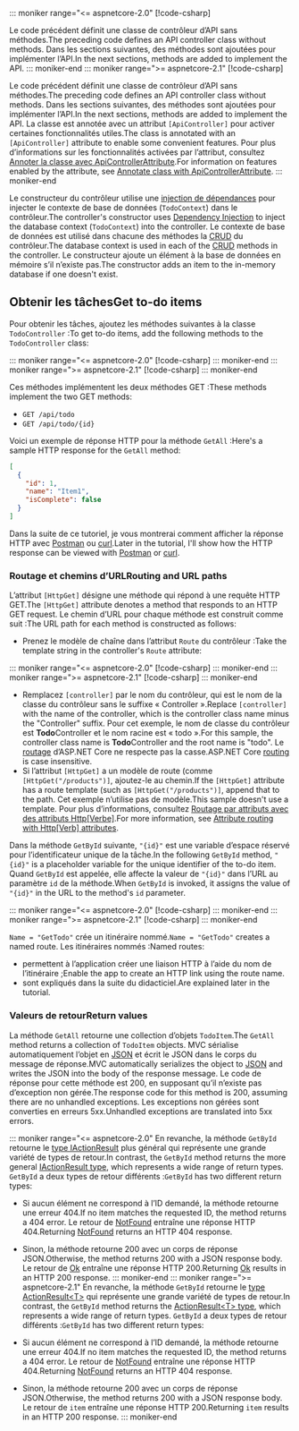 ::: moniker range="<= aspnetcore-2.0"
[!code-csharp[](../../tutorials/first-web-api/samples/2.0/TodoApi/Controllers/TodoController2.cs?name=snippet_todo1)]

<span data-ttu-id="e6570-101">Le code précédent définit une classe de contrôleur d’API sans méthodes.</span><span class="sxs-lookup"><span data-stu-id="e6570-101">The preceding code defines an API controller class without methods.</span></span> <span data-ttu-id="e6570-102">Dans les sections suivantes, des méthodes sont ajoutées pour implémenter l’API.</span><span class="sxs-lookup"><span data-stu-id="e6570-102">In the next sections, methods are added to implement the API.</span></span>
::: moniker-end
::: moniker range=">= aspnetcore-2.1"
[!code-csharp[](../../tutorials/first-web-api/samples/2.1/TodoApi/Controllers/TodoController2.cs?name=snippet_todo1)]

<span data-ttu-id="e6570-103">Le code précédent définit une classe de contrôleur d’API sans méthodes.</span><span class="sxs-lookup"><span data-stu-id="e6570-103">The preceding code defines an API controller class without methods.</span></span> <span data-ttu-id="e6570-104">Dans les sections suivantes, des méthodes sont ajoutées pour implémenter l’API.</span><span class="sxs-lookup"><span data-stu-id="e6570-104">In the next sections, methods are added to implement the API.</span></span> <span data-ttu-id="e6570-105">La classe est annotée avec un attribut `[ApiController]` pour activer certaines fonctionnalités utiles.</span><span class="sxs-lookup"><span data-stu-id="e6570-105">The class is annotated with an `[ApiController]` attribute to enable some convenient features.</span></span> <span data-ttu-id="e6570-106">Pour plus d’informations sur les fonctionnalités activées par l’attribut, consultez [Annoter la classe avec ApiControllerAttribute](xref:web-api/index#annotate-class-with-apicontrollerattribute).</span><span class="sxs-lookup"><span data-stu-id="e6570-106">For information on features enabled by the attribute, see [Annotate class with ApiControllerAttribute](xref:web-api/index#annotate-class-with-apicontrollerattribute).</span></span>
::: moniker-end

<span data-ttu-id="e6570-107">Le constructeur du contrôleur utilise une [injection de dépendances](xref:fundamentals/dependency-injection) pour injecter le contexte de base de données (`TodoContext`) dans le contrôleur.</span><span class="sxs-lookup"><span data-stu-id="e6570-107">The controller's constructor uses [Dependency Injection](xref:fundamentals/dependency-injection) to inject the database context (`TodoContext`) into the controller.</span></span> <span data-ttu-id="e6570-108">Le contexte de base de données est utilisé dans chacune des méthodes la [CRUD](https://wikipedia.org/wiki/Create,_read,_update_and_delete) du contrôleur.</span><span class="sxs-lookup"><span data-stu-id="e6570-108">The database context is used in each of the [CRUD](https://wikipedia.org/wiki/Create,_read,_update_and_delete) methods in the controller.</span></span> <span data-ttu-id="e6570-109">Le constructeur ajoute un élément à la base de données en mémoire s’il n’existe pas.</span><span class="sxs-lookup"><span data-stu-id="e6570-109">The constructor adds an item to the in-memory database if one doesn't exist.</span></span>

## <a name="get-to-do-items"></a><span data-ttu-id="e6570-110">Obtenir les tâches</span><span class="sxs-lookup"><span data-stu-id="e6570-110">Get to-do items</span></span>

<span data-ttu-id="e6570-111">Pour obtenir les tâches, ajoutez les méthodes suivantes à la classe `TodoController` :</span><span class="sxs-lookup"><span data-stu-id="e6570-111">To get to-do items, add the following methods to the `TodoController` class:</span></span>

::: moniker range="<= aspnetcore-2.0"
[!code-csharp[](../../tutorials/first-web-api/samples/2.0/TodoApi/Controllers/TodoController.cs?name=snippet_GetAll)]
::: moniker-end
::: moniker range=">= aspnetcore-2.1"
[!code-csharp[](../../tutorials/first-web-api/samples/2.1/TodoApi/Controllers/TodoController.cs?name=snippet_GetAll)]
::: moniker-end

<span data-ttu-id="e6570-112">Ces méthodes implémentent les deux méthodes GET :</span><span class="sxs-lookup"><span data-stu-id="e6570-112">These methods implement the two GET methods:</span></span>

* `GET /api/todo`
* `GET /api/todo/{id}`

<span data-ttu-id="e6570-113">Voici un exemple de réponse HTTP pour la méthode `GetAll` :</span><span class="sxs-lookup"><span data-stu-id="e6570-113">Here's a sample HTTP response for the `GetAll` method:</span></span>

```json
[
  {
    "id": 1,
    "name": "Item1",
    "isComplete": false
  }
]
```

<span data-ttu-id="e6570-114">Dans la suite de ce tutoriel, je vous montrerai comment afficher la réponse HTTP avec [Postman](https://www.getpostman.com/) ou [curl](https://developer.apple.com/legacy/library/documentation/Darwin/Reference/ManPages/man1/curl.1.html).</span><span class="sxs-lookup"><span data-stu-id="e6570-114">Later in the tutorial, I'll show how the HTTP response can be viewed with [Postman](https://www.getpostman.com/) or [curl](https://developer.apple.com/legacy/library/documentation/Darwin/Reference/ManPages/man1/curl.1.html).</span></span>

### <a name="routing-and-url-paths"></a><span data-ttu-id="e6570-115">Routage et chemins d’URL</span><span class="sxs-lookup"><span data-stu-id="e6570-115">Routing and URL paths</span></span>

<span data-ttu-id="e6570-116">L’attribut `[HttpGet]` désigne une méthode qui répond à une requête HTTP GET.</span><span class="sxs-lookup"><span data-stu-id="e6570-116">The `[HttpGet]` attribute denotes a method that responds to an HTTP GET request.</span></span> <span data-ttu-id="e6570-117">Le chemin d’URL pour chaque méthode est construit comme suit :</span><span class="sxs-lookup"><span data-stu-id="e6570-117">The URL path for each method is constructed as follows:</span></span>

* <span data-ttu-id="e6570-118">Prenez le modèle de chaîne dans l’attribut `Route` du contrôleur :</span><span class="sxs-lookup"><span data-stu-id="e6570-118">Take the template string in the controller's `Route` attribute:</span></span>

::: moniker range="<= aspnetcore-2.0"
[!code-csharp[](../../tutorials/first-web-api/samples/2.0/TodoApi/Controllers/TodoController.cs?name=TodoController&highlight=3)]
::: moniker-end
::: moniker range=">= aspnetcore-2.1"
[!code-csharp[](../../tutorials/first-web-api/samples/2.1/TodoApi/Controllers/TodoController.cs?name=TodoController&highlight=3)]
::: moniker-end

* <span data-ttu-id="e6570-119">Remplacez `[controller]` par le nom du contrôleur, qui est le nom de la classe du contrôleur sans le suffixe « Controller ».</span><span class="sxs-lookup"><span data-stu-id="e6570-119">Replace `[controller]` with the name of the controller, which is the controller class name minus the "Controller" suffix.</span></span> <span data-ttu-id="e6570-120">Pour cet exemple, le nom de classe du contrôleur est **Todo**Controller et le nom racine est « todo ».</span><span class="sxs-lookup"><span data-stu-id="e6570-120">For this sample, the controller class name is **Todo**Controller and the root name is "todo".</span></span> <span data-ttu-id="e6570-121">Le [routage](xref:mvc/controllers/routing) d’ASP.NET Core ne respecte pas la casse.</span><span class="sxs-lookup"><span data-stu-id="e6570-121">ASP.NET Core [routing](xref:mvc/controllers/routing) is case insensitive.</span></span>
* <span data-ttu-id="e6570-122">Si l’attribut `[HttpGet]` a un modèle de route (comme `[HttpGet("/products")]`, ajoutez-le au chemin.</span><span class="sxs-lookup"><span data-stu-id="e6570-122">If the `[HttpGet]` attribute has a route template (such as `[HttpGet("/products")]`, append that to the path.</span></span> <span data-ttu-id="e6570-123">Cet exemple n’utilise pas de modèle.</span><span class="sxs-lookup"><span data-stu-id="e6570-123">This sample doesn't use a template.</span></span> <span data-ttu-id="e6570-124">Pour plus d’informations, consultez [Routage par attributs avec des attributs Http[Verbe]](xref:mvc/controllers/routing#attribute-routing-with-httpverb-attributes).</span><span class="sxs-lookup"><span data-stu-id="e6570-124">For more information, see [Attribute routing with Http[Verb] attributes](xref:mvc/controllers/routing#attribute-routing-with-httpverb-attributes).</span></span>

<span data-ttu-id="e6570-125">Dans la méthode `GetById` suivante, `"{id}"` est une variable d’espace réservé pour l’identificateur unique de la tâche.</span><span class="sxs-lookup"><span data-stu-id="e6570-125">In the following `GetById` method, `"{id}"` is a placeholder variable for the unique identifier of the to-do item.</span></span> <span data-ttu-id="e6570-126">Quand `GetById` est appelée, elle affecte la valeur de `"{id}"` dans l’URL au paramètre `id` de la méthode.</span><span class="sxs-lookup"><span data-stu-id="e6570-126">When `GetById` is invoked, it assigns the value of `"{id}"` in the URL to the method's `id` parameter.</span></span>

::: moniker range="<= aspnetcore-2.0"
[!code-csharp[](../../tutorials/first-web-api/samples/2.0/TodoApi/Controllers/TodoController.cs?name=snippet_GetByID&highlight=1-2)]
::: moniker-end
::: moniker range=">= aspnetcore-2.1"
[!code-csharp[](../../tutorials/first-web-api/samples/2.1/TodoApi/Controllers/TodoController.cs?name=snippet_GetByID&highlight=1-2)]
::: moniker-end

<span data-ttu-id="e6570-127">`Name = "GetTodo"` crée un itinéraire nommé.</span><span class="sxs-lookup"><span data-stu-id="e6570-127">`Name = "GetTodo"` creates a named route.</span></span> <span data-ttu-id="e6570-128">Les itinéraires nommés :</span><span class="sxs-lookup"><span data-stu-id="e6570-128">Named routes:</span></span>

* <span data-ttu-id="e6570-129">permettent à l’application créer une liaison HTTP à l’aide du nom de l’itinéraire ;</span><span class="sxs-lookup"><span data-stu-id="e6570-129">Enable the app to create an HTTP link using the route name.</span></span>
* <span data-ttu-id="e6570-130">sont expliqués dans la suite du didacticiel.</span><span class="sxs-lookup"><span data-stu-id="e6570-130">Are explained later in the tutorial.</span></span>

### <a name="return-values"></a><span data-ttu-id="e6570-131">Valeurs de retour</span><span class="sxs-lookup"><span data-stu-id="e6570-131">Return values</span></span>

<span data-ttu-id="e6570-132">La méthode `GetAll` retourne une collection d’objets `TodoItem`.</span><span class="sxs-lookup"><span data-stu-id="e6570-132">The `GetAll` method returns a collection of `TodoItem` objects.</span></span> <span data-ttu-id="e6570-133">MVC sérialise automatiquement l’objet en [JSON](https://www.json.org/) et écrit le JSON dans le corps du message de réponse.</span><span class="sxs-lookup"><span data-stu-id="e6570-133">MVC automatically serializes the object to [JSON](https://www.json.org/) and writes the JSON into the body of the response message.</span></span> <span data-ttu-id="e6570-134">Le code de réponse pour cette méthode est 200, en supposant qu’il n’existe pas d’exception non gérée.</span><span class="sxs-lookup"><span data-stu-id="e6570-134">The response code for this method is 200, assuming there are no unhandled exceptions.</span></span> <span data-ttu-id="e6570-135">Les exceptions non gérées sont converties en erreurs 5xx.</span><span class="sxs-lookup"><span data-stu-id="e6570-135">Unhandled exceptions are translated into 5xx errors.</span></span>

::: moniker range="<= aspnetcore-2.0"
<span data-ttu-id="e6570-136">En revanche, la méthode `GetById` retourne le [type IActionResult](xref:web-api/action-return-types#iactionresult-type) plus général qui représente une grande variété de types de retour.</span><span class="sxs-lookup"><span data-stu-id="e6570-136">In contrast, the `GetById` method returns the more general [IActionResult type](xref:web-api/action-return-types#iactionresult-type), which represents a wide range of return types.</span></span> <span data-ttu-id="e6570-137">`GetById` a deux types de retour différents :</span><span class="sxs-lookup"><span data-stu-id="e6570-137">`GetById` has two different return types:</span></span>

* <span data-ttu-id="e6570-138">Si aucun élément ne correspond à l’ID demandé, la méthode retourne une erreur 404.</span><span class="sxs-lookup"><span data-stu-id="e6570-138">If no item matches the requested ID, the method returns a 404 error.</span></span> <span data-ttu-id="e6570-139">Le retour de [NotFound](/dotnet/api/microsoft.aspnetcore.mvc.controllerbase.notfound) entraîne une réponse HTTP 404.</span><span class="sxs-lookup"><span data-stu-id="e6570-139">Returning [NotFound](/dotnet/api/microsoft.aspnetcore.mvc.controllerbase.notfound) returns an HTTP 404 response.</span></span>
* <span data-ttu-id="e6570-140">Sinon, la méthode retourne 200 avec un corps de réponse JSON.</span><span class="sxs-lookup"><span data-stu-id="e6570-140">Otherwise, the method returns 200 with a JSON response body.</span></span> <span data-ttu-id="e6570-141">Le retour de [Ok](/dotnet/api/microsoft.aspnetcore.mvc.controllerbase.ok) entraîne une réponse HTTP 200.</span><span class="sxs-lookup"><span data-stu-id="e6570-141">Returning [Ok](/dotnet/api/microsoft.aspnetcore.mvc.controllerbase.ok) results in an HTTP 200 response.</span></span>
::: moniker-end
::: moniker range=">= aspnetcore-2.1"
<span data-ttu-id="e6570-142">En revanche, la méthode `GetById` retourne le [type ActionResult\<T>](xref:web-api/action-return-types#actionresultt-type) qui représente une grande variété de types de retour.</span><span class="sxs-lookup"><span data-stu-id="e6570-142">In contrast, the `GetById` method returns the [ActionResult\<T> type](xref:web-api/action-return-types#actionresultt-type), which represents a wide range of return types.</span></span> <span data-ttu-id="e6570-143">`GetById` a deux types de retour différents :</span><span class="sxs-lookup"><span data-stu-id="e6570-143">`GetById` has two different return types:</span></span>

* <span data-ttu-id="e6570-144">Si aucun élément ne correspond à l’ID demandé, la méthode retourne une erreur 404.</span><span class="sxs-lookup"><span data-stu-id="e6570-144">If no item matches the requested ID, the method returns a 404 error.</span></span> <span data-ttu-id="e6570-145">Le retour de [NotFound](/dotnet/api/microsoft.aspnetcore.mvc.controllerbase.notfound) entraîne une réponse HTTP 404.</span><span class="sxs-lookup"><span data-stu-id="e6570-145">Returning [NotFound](/dotnet/api/microsoft.aspnetcore.mvc.controllerbase.notfound) returns an HTTP 404 response.</span></span>
* <span data-ttu-id="e6570-146">Sinon, la méthode retourne 200 avec un corps de réponse JSON.</span><span class="sxs-lookup"><span data-stu-id="e6570-146">Otherwise, the method returns 200 with a JSON response body.</span></span> <span data-ttu-id="e6570-147">Le retour de `item` entraîne une réponse HTTP 200.</span><span class="sxs-lookup"><span data-stu-id="e6570-147">Returning `item` results in an HTTP 200 response.</span></span>
::: moniker-end
